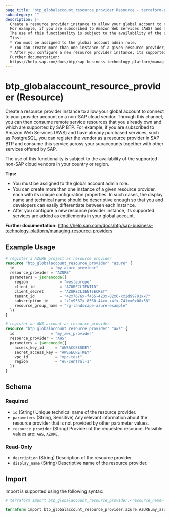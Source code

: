 ```yaml
---
page_title: "btp_globalaccount_resource_provider Resource - terraform-provider-btp"
subcategory: ""
description: |-
  Create a resource provider instance to allow your global account to connect to your provider account on a non-SAP cloud vendor. Through this channel, you can then consume remote service resources that you already own and which are supported by SAP BTP.
  For example, if you are subscribed to Amazon Web Services (AWS) and have already purchased services, such as PostgreSQL, you can register the vendor as a resource provider in SAP BTP and consume this service across your subaccounts together with other services offered by SAP.
  The use of this functionality is subject to the availability of the supported non-SAP cloud vendors in your country or region.
  Tips:
  * You must be assigned to the global account admin role.
  * You can create more than one instance of a given resource provider, each with its unique configuration properties. In such cases, the display name and technical name should be descriptive enough so that you and developers can easily differentiate between each instance.
  * After you configure a new resource provider instance, its supported services are added as entitlements in your global account.
  Further documentation:
  https://help.sap.com/docs/btp/sap-business-technology-platform/managing-resource-providers
---
```


# btp_globalaccount_resource_provider (Resource)

Create a resource provider instance to allow your global account to connect to your provider account on a non-SAP cloud vendor. Through this channel, you can then consume remote service resources that you already own and which are supported by SAP BTP.
For example, if you are subscribed to Amazon Web Services (AWS) and have already purchased services, such as PostgreSQL, you can register the vendor as a resource provider in SAP BTP and consume this service across your subaccounts together with other services offered by SAP.

The use of this functionality is subject to the availability of the supported non-SAP cloud vendors in your country or region.

__Tips:__
* You must be assigned to the global account admin role.
* You can create more than one instance of a given resource provider, each with its unique configuration properties. In such cases, the display name and technical name should be descriptive enough so that you and developers can easily differentiate between each instance.
* After you configure a new resource provider instance, its supported services are added as entitlements in your global account.

__Further documentation:__
<https://help.sap.com/docs/btp/sap-business-technology-platform/managing-resource-providers>

## Example Usage

```terraform
# register a AZURE project as resource provider
resource "btp_globalaccount_resource_provider" "azure" {
  id                = "my_azure_provider"
  resource_provider = "AZURE"
  parameters = jsonencode({
    region              = "westeurope"
    client_id           = "AZURECLIENTID"
    client_secret       = "AZURECLIENTSECRET"
    tenant_id           = "42x7676x-f455-423x-82x6-xx2d99791xx7"
    subscription_id     = "x1x9567x-8560-44xx-x4fx-741xx0x08x58"
    resource_group_name = "rg-landscape-azure-example"
  })
}

# register an AWS account as resource provider
resource "btp_globalaccount_resource_provider" "aws" {
  id                = "my_aws_provider"
  resource_provider = "AWS"
  parameters = jsonencode({
    access_key_id     = "AWSACCESSKEY"
    secret_access_key = "AWSSECRETKEY"
    vpc_id            = "vpc-test"
    region            = "eu-central-1"
  })
}
```

<!-- schema generated by tfplugindocs -->
## Schema

### Required

- `id` (String) Unique technical name of the resource provider.
- `parameters` (String, Sensitive) Any relevant information about the resource provider that is not provided by other parameter values.
- `resource_provider` (String) Provider of the requested resource. Possible values are: `AWS`, `AZURE`.

### Read-Only

- `description` (String) Description of the resource provider.
- `display_name` (String) Descriptive name of the resource provider.

## Import

Import is supported using the following syntax:

```terraform
# terraform import btp_globalaccount_resource_provider.<resource_name> <resource_provider>,<unique_technical_name>

terraform import btp_globalaccount_resource_provider.azure AZURE,my_azure_provider
```
